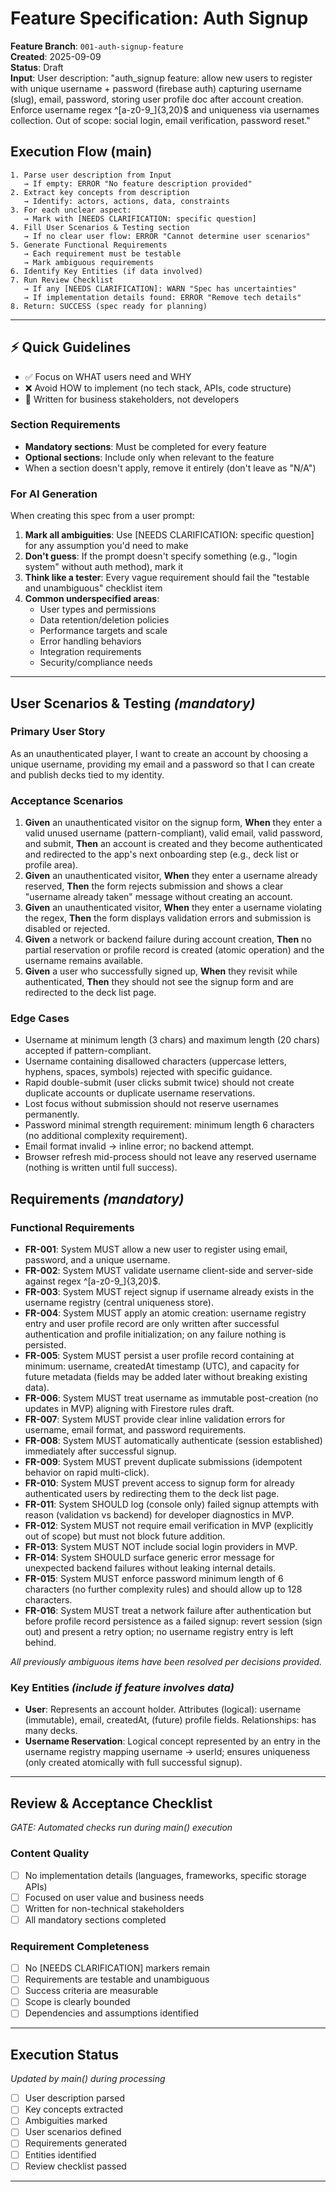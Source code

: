 # Feature Specification: Auth Signup

**Feature Branch**: `001-auth-signup-feature`  
**Created**: 2025-09-09  
**Status**: Draft  
**Input**: User description: "auth_signup feature: allow new users to register with unique username + password (firebase auth) capturing username (slug), email, password, storing user profile doc after account creation. Enforce username regex ^[a-z0-9_]{3,20}$ and uniqueness via usernames collection. Out of scope: social login, email verification, password reset."

## Execution Flow (main)
```
1. Parse user description from Input
   → If empty: ERROR "No feature description provided"
2. Extract key concepts from description
   → Identify: actors, actions, data, constraints
3. For each unclear aspect:
   → Mark with [NEEDS CLARIFICATION: specific question]
4. Fill User Scenarios & Testing section
   → If no clear user flow: ERROR "Cannot determine user scenarios"
5. Generate Functional Requirements
   → Each requirement must be testable
   → Mark ambiguous requirements
6. Identify Key Entities (if data involved)
7. Run Review Checklist
   → If any [NEEDS CLARIFICATION]: WARN "Spec has uncertainties"
   → If implementation details found: ERROR "Remove tech details"
8. Return: SUCCESS (spec ready for planning)
```

---

## ⚡ Quick Guidelines
- ✅ Focus on WHAT users need and WHY
- ❌ Avoid HOW to implement (no tech stack, APIs, code structure)
- 👥 Written for business stakeholders, not developers

### Section Requirements
- **Mandatory sections**: Must be completed for every feature
- **Optional sections**: Include only when relevant to the feature
- When a section doesn't apply, remove it entirely (don't leave as "N/A")

### For AI Generation
When creating this spec from a user prompt:
1. **Mark all ambiguities**: Use [NEEDS CLARIFICATION: specific question] for any assumption you'd need to make
2. **Don't guess**: If the prompt doesn't specify something (e.g., "login system" without auth method), mark it
3. **Think like a tester**: Every vague requirement should fail the "testable and unambiguous" checklist item
4. **Common underspecified areas**:
   - User types and permissions
   - Data retention/deletion policies  
   - Performance targets and scale
   - Error handling behaviors
   - Integration requirements
   - Security/compliance needs

---

## User Scenarios & Testing *(mandatory)*

### Primary User Story
As an unauthenticated player, I want to create an account by choosing a unique username, providing my email and a password so that I can create and publish decks tied to my identity.

### Acceptance Scenarios
1. **Given** an unauthenticated visitor on the signup form, **When** they enter a valid unused username (pattern-compliant), valid email, valid password, and submit, **Then** an account is created and they become authenticated and redirected to the app's next onboarding step (e.g., deck list or profile area).
2. **Given** an unauthenticated visitor, **When** they enter a username already reserved, **Then** the form rejects submission and shows a clear "username already taken" message without creating an account.
3. **Given** an unauthenticated visitor, **When** they enter a username violating the regex, **Then** the form displays validation errors and submission is disabled or rejected.
4. **Given** a network or backend failure during account creation, **Then** no partial reservation or profile record is created (atomic operation) and the username remains available.
5. **Given** a user who successfully signed up, **When** they revisit while authenticated, **Then** they should not see the signup form and are redirected to the deck list page.

### Edge Cases
- Username at minimum length (3 chars) and maximum length (20 chars) accepted if pattern-compliant.
- Username containing disallowed characters (uppercase letters, hyphens, spaces, symbols) rejected with specific guidance.
- Rapid double-submit (user clicks submit twice) should not create duplicate accounts or duplicate username reservations.
- Lost focus without submission should not reserve usernames permanently.
- Password minimal strength requirement: minimum length 6 characters (no additional complexity requirement).
- Email format invalid -> inline error; no backend attempt.
- Browser refresh mid-process should not leave any reserved username (nothing is written until full success).


## Requirements *(mandatory)*

### Functional Requirements
- **FR-001**: System MUST allow a new user to register using email, password, and a unique username.
- **FR-002**: System MUST validate username client-side and server-side against regex ^[a-z0-9_]{3,20}$.
 - **FR-003**: System MUST reject signup if username already exists in the username registry (central uniqueness store).
 - **FR-004**: System MUST apply an atomic creation: username registry entry and user profile record are only written after successful authentication and profile initialization; on any failure nothing is persisted.
 - **FR-005**: System MUST persist a user profile record containing at minimum: username, createdAt timestamp (UTC), and capacity for future metadata (fields may be added later without breaking existing data).
- **FR-006**: System MUST treat username as immutable post-creation (no updates in MVP) aligning with Firestore rules draft.
- **FR-007**: System MUST provide clear inline validation errors for username, email format, and password requirements.
- **FR-008**: System MUST automatically authenticate (session established) immediately after successful signup.
- **FR-009**: System MUST prevent duplicate submissions (idempotent behavior on rapid multi-click).
 - **FR-010**: System MUST prevent access to signup form for already authenticated users by redirecting them to the deck list page.
 - **FR-011**: System SHOULD log (console only) failed signup attempts with reason (validation vs backend) for developer diagnostics in MVP.
 - **FR-012**: System MUST not require email verification in MVP (explicitly out of scope) but must not block future addition.
- **FR-013**: System MUST NOT include social login providers in MVP.
- **FR-014**: System SHOULD surface generic error message for unexpected backend failures without leaking internal details.
 - **FR-015**: System MUST enforce password minimum length of 6 characters (no further complexity rules) and should allow up to 128 characters.
 - **FR-016**: System MUST treat a network failure after authentication but before profile record persistence as a failed signup: revert session (sign out) and present a retry option; no username registry entry is left behind.

*All previously ambiguous items have been resolved per decisions provided.*

### Key Entities *(include if feature involves data)*
- **User**: Represents an account holder. Attributes (logical): username (immutable), email, createdAt, (future) profile fields. Relationships: has many decks.
 - **Username Reservation**: Logical concept represented by an entry in the username registry mapping username → userId; ensures uniqueness (only created atomically with full successful signup).


---

## Review & Acceptance Checklist
*GATE: Automated checks run during main() execution*

### Content Quality
- [ ] No implementation details (languages, frameworks, specific storage APIs)
- [ ] Focused on user value and business needs
- [ ] Written for non-technical stakeholders
- [ ] All mandatory sections completed

### Requirement Completeness
- [ ] No [NEEDS CLARIFICATION] markers remain
- [ ] Requirements are testable and unambiguous  
- [ ] Success criteria are measurable
- [ ] Scope is clearly bounded
- [ ] Dependencies and assumptions identified

---

## Execution Status
*Updated by main() during processing*

- [ ] User description parsed
- [ ] Key concepts extracted
- [ ] Ambiguities marked
- [ ] User scenarios defined
- [ ] Requirements generated
- [ ] Entities identified
- [ ] Review checklist passed

---
